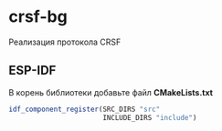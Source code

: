 # crsf-bg
Реализация протокола CRSF

## ESP-IDF
В корень библиотеки добавьте файл **CMakeLists.txt**
```cmake
idf_component_register(SRC_DIRS "src"
                       INCLUDE_DIRS "include")
```
